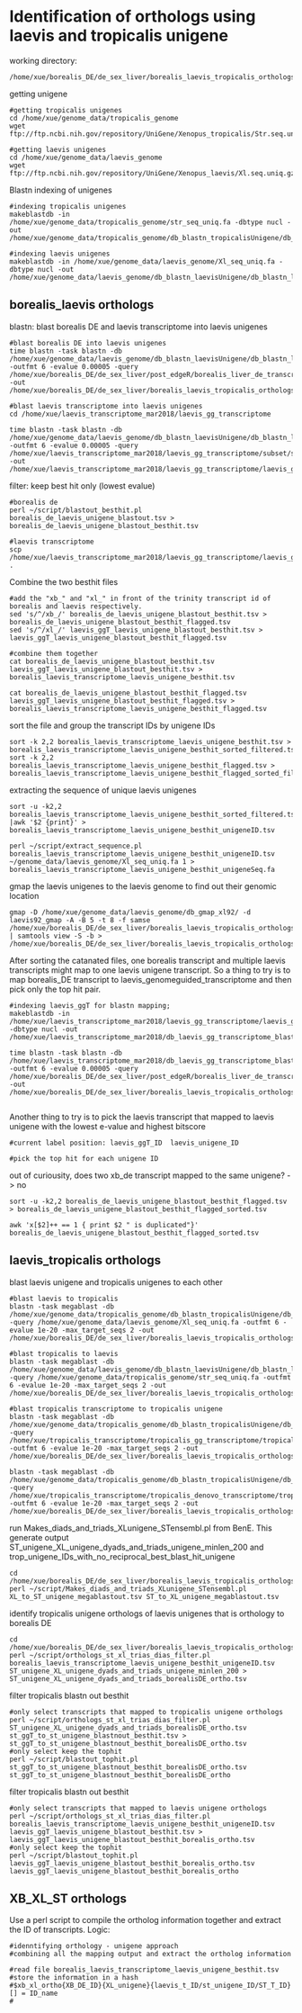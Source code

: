 # Identification of orthologs using laevis and tropicalis unigene
working directory:
```
/home/xue/borealis_DE/de_sex_liver/borealis_laevis_tropicalis_orthologs/borealis_laevis_orthologs_unigeneApproach
```
getting unigene 
```
#getting tropicalis unigenes
cd /home/xue/genome_data/tropicalis_genome
wget ftp://ftp.ncbi.nih.gov/repository/UniGene/Xenopus_tropicalis/Str.seq.uniq.gz

#getting laevis unigenes
cd /home/xue/genome_data/laevis_genome
wget ftp://ftp.ncbi.nih.gov/repository/UniGene/Xenopus_laevis/Xl.seq.uniq.gz
```
Blastn indexing of unigenes
```
#indexing tropicalis unigenes
makeblastdb -in /home/xue/genome_data/tropicalis_genome/str_seq_uniq.fa -dbtype nucl -out /home/xue/genome_data/tropicalis_genome/db_blastn_tropicalisUnigene/db_blastn_tropicalisUnigene

#indexing laevis unigenes
makeblastdb -in /home/xue/genome_data/laevis_genome/Xl_seq_uniq.fa -dbtype nucl -out /home/xue/genome_data/laevis_genome/db_blastn_laevisUnigene/db_blastn_laevisUnigene
```
## borealis_laevis orthologs
blastn: blast borealis DE and laevis transcriptome into laevis unigenes
```
#blast borealis DE into laevis unigenes
time blastn -task blastn -db /home/xue/genome_data/laevis_genome/db_blastn_laevisUnigene/db_blastn_laevisUnigene -outfmt 6 -evalue 0.00005 -query /home/xue/borealis_DE/de_sex_liver/post_edgeR/borealis_liver_de_transcriptSeq.fa -out /home/xue/borealis_DE/de_sex_liver/borealis_laevis_tropicalis_orthologs/borealis_laevis_orthologs_unigeneApproach/borealis_de_laevis_unigene_blastout.tsv 

#blast laevis transcriptome into laevis unigenes
cd /home/xue/laevis_transcriptome_mar2018/laevis_gg_transcriptome

time blastn -task blastn -db /home/xue/genome_data/laevis_genome/db_blastn_laevisUnigene/db_blastn_laevisUnigene -outfmt 6 -evalue 0.00005 -query /home/xue/laevis_transcriptome_mar2018/laevis_gg_transcriptome/subset/subset_8.fasta -out /home/xue/laevis_transcriptome_mar2018/laevis_gg_transcriptome/laevis_ggT_laevis_unigene_blastout_besthit.tsv
```
filter: keep best hit only (lowest evalue)
```
#borealis de
perl ~/script/blastout_besthit.pl borealis_de_laevis_unigene_blastout.tsv > borealis_de_laevis_unigene_blastout_besthit.tsv

#laevis transcriptome
scp /home/xue/laevis_transcriptome_mar2018/laevis_gg_transcriptome/laevis_ggT_laevis_unigene_blastn/laevis_ggT_laevis_unigene_blastout_besthit.tsv .

```
Combine the two besthit files
```
#add the "xb_" and "xl_" in front of the trinity transcript id of borealis and laevis respectively. 
sed 's/^/xb_/' borealis_de_laevis_unigene_blastout_besthit.tsv > borealis_de_laevis_unigene_blastout_besthit_flagged.tsv
sed 's/^/xl_/' laevis_ggT_laevis_unigene_blastout_besthit.tsv > laevis_ggT_laevis_unigene_blastout_besthit_flagged.tsv

#combine them together
cat borealis_de_laevis_unigene_blastout_besthit.tsv laevis_ggT_laevis_unigene_blastout_besthit.tsv > borealis_laevis_transcriptome_laevis_unigene_besthit.tsv

cat borealis_de_laevis_unigene_blastout_besthit_flagged.tsv laevis_ggT_laevis_unigene_blastout_besthit_flagged.tsv > borealis_laevis_transcriptome_laevis_unigene_besthit_flagged.tsv
```
sort the file and group the transcript IDs by unigene IDs
```
sort -k 2,2 borealis_laevis_transcriptome_laevis_unigene_besthit.tsv > borealis_laevis_transcriptome_laevis_unigene_besthit_sorted_filtered.tsv
sort -k 2,2 borealis_laevis_transcriptome_laevis_unigene_besthit_flagged.tsv > borealis_laevis_transcriptome_laevis_unigene_besthit_flagged_sorted_filtered.tsv
```
extracting the sequence of unique laevis unigenes
```
sort -u -k2,2 borealis_laevis_transcriptome_laevis_unigene_besthit_sorted_filtered.tsv |awk '$2 {print}' > borealis_laevis_transcriptome_laevis_unigene_besthit_unigeneID.tsv

perl ~/script/extract_sequence.pl borealis_laevis_transcriptome_laevis_unigene_besthit_unigeneID.tsv ~/genome_data/laevis_genome/Xl_seq_uniq.fa 1 > borealis_laevis_transcriptome_laevis_unigene_besthit_unigeneSeq.fa
```
gmap the laevis unigenes to the laevis genome to find out their genomic location
```
gmap -D /home/xue/genome_data/laevis_genome/db_gmap_xl92/ -d laevis92_gmap -A -B 5 -t 8 -f samse /home/xue/borealis_DE/de_sex_liver/borealis_laevis_tropicalis_orthologs/borealis_laevis_orthologs_unigeneApproach/borealis_laevis_transcriptome_laevis_unigene_besthit_unigeneSeq.fa | samtools view -S -b > /home/xue/borealis_DE/de_sex_liver/borealis_laevis_tropicalis_orthologs/borealis_laevis_orthologs_unigeneApproach/borealis_laevis_transcriptome_laevis_unigene_besthit_unigeneSeq_gmap.bam

```
After sorting the catanated files, one borealis transcript and multiple laevis transcripts might map to one laevis unigene transcript. So a thing to try is to map borealis_DE transcript to laevis_genomeguided_transcriptome and then pick only the top hit pair. 
```
#indexing laevis_ggT for blastn mapping;
makeblastdb -in /home/xue/laevis_transcriptome_mar2018/laevis_gg_transcriptome/laevis_genomeguided_transcriptome.fasta -dbtype nucl -out /home/xue/laevis_transcriptome_mar2018/db_laevis_gg_transcriptome_blastn/db_blastn_laevis_ggT

time blastn -task blastn -db /home/xue/laevis_transcriptome_mar2018/db_laevis_gg_transcriptome_blastn/db_blastn_laevis_ggT -outfmt 6 -evalue 0.00005 -query /home/xue/borealis_DE/de_sex_liver/post_edgeR/borealis_liver_de_transcriptSeq.fa -out /home/xue/borealis_DE/de_sex_liver/borealis_laevis_tropicalis_orthologs/borealis_laevis_orthologs_unigeneApproach/borealis_de_laevis_ggT_blastout.tsv 


```
Another thing to try is to pick the laevis transcript that mapped to laevis unigene with the lowest e-value and highest bitscore
```
#current label position: laevis_ggT_ID  laevis_unigene_ID 

#pick the top hit for each unigene ID

```
out of curiousity, does two xb_de transcript mapped to the same unigene? -> no 
```
sort -u -k2,2 borealis_de_laevis_unigene_blastout_besthit_flagged.tsv > borealis_de_laevis_unigene_blastout_besthit_flagged_sorted.tsv

awk 'x[$2]++ == 1 { print $2 " is duplicated"}' borealis_de_laevis_unigene_blastout_besthit_flagged_sorted.tsv
```

## laevis_tropicalis orthologs
blast laevis unigene and tropicalis unigenes to each other
```
#blast laevis to tropicalis
blastn -task megablast -db /home/xue/genome_data/tropicalis_genome/db_blastn_tropicalisUnigene/db_blastn_tropicalisUnigene -query /home/xue/genome_data/laevis_genome/Xl_seq_uniq.fa -outfmt 6 -evalue 1e-20 -max_target_seqs 2 -out /home/xue/borealis_DE/de_sex_liver/borealis_laevis_tropicalis_orthologs/borealis_laevis_orthologs_unigeneApproach/ST_to_XL_unigene_blastnout.tsv 

#blast tropicalis to laevis
blastn -task megablast -db /home/xue/genome_data/laevis_genome/db_blastn_laevisUnigene/db_blastn_laevisUnigene -query /home/xue/genome_data/tropicalis_genome/str_seq_uniq.fa -outfmt 6 -evalue 1e-20 -max_target_seqs 2 -out /home/xue/borealis_DE/de_sex_liver/borealis_laevis_tropicalis_orthologs/borealis_laevis_orthologs_unigeneApproach/ST_to_XL_unigene_megablastout.tsv

#blast tropicalis transcriptome to tropicalis unigene
blastn -task megablast -db /home/xue/genome_data/tropicalis_genome/db_blastn_tropicalisUnigene/db_blastn_tropicalisUnigene -query /home/xue/tropicalis_transcriptome/tropicalis_gg_transcriptome/tropicalis_gg_transcriptome.fasta -outfmt 6 -evalue 1e-20 -max_target_seqs 2 -out /home/xue/borealis_DE/de_sex_liver/borealis_laevis_tropicalis_orthologs/borealis_laevis_orthologs_unigeneApproach/st_transcriptome_to_st_unigene_blastnout.tsv

blastn -task megablast -db /home/xue/genome_data/tropicalis_genome/db_blastn_tropicalisUnigene/db_blastn_tropicalisUnigene -query /home/xue/tropicalis_transcriptome/tropicalis_denovo_transcriptome/tropicalis_trinityout.Trinity.fasta -outfmt 6 -evalue 1e-20 -max_target_seqs 2 -out /home/xue/borealis_DE/de_sex_liver/borealis_laevis_tropicalis_orthologs/borealis_laevis_orthologs_unigeneApproach/st_denovoT_to_st_unigene_blastnout.tsv
```
run Makes_diads_and_triads_XLunigene_STensembl.pl from BenE. This generate output ST_unigene_XL_unigene_dyads_and_triads_unigene_minlen_200 and trop_unigene_IDs_with_no_reciprocal_best_blast_hit_unigene
```
cd /home/xue/borealis_DE/de_sex_liver/borealis_laevis_tropicalis_orthologs/borealis_laevis_orthologs_unigeneApproach
perl ~/script/Makes_diads_and_triads_XLunigene_STensembl.pl XL_to_ST_unigene_megablastout.tsv ST_to_XL_unigene_megablastout.tsv
```
identify tropicalis unigene orthologs of laevis unigenes that is orthology to borealis DE
```
cd /home/xue/borealis_DE/de_sex_liver/borealis_laevis_tropicalis_orthologs/borealis_laevis_orthologs_unigeneApproach
perl ~/script/orthologs_st_xl_trias_dias_filter.pl borealis_laevis_transcriptome_laevis_unigene_besthit_unigeneID.tsv ST_unigene_XL_unigene_dyads_and_triads_unigene_minlen_200 >  ST_unigene_XL_unigene_dyads_and_triads_borealisDE_ortho.tsv
```
filter tropicalis blastn out besthit 
```
#only select transcripts that mapped to tropicalis unigene orthologs
perl ~/script/orthologs_st_xl_trias_dias_filter.pl ST_unigene_XL_unigene_dyads_and_triads_borealisDE_ortho.tsv st_ggT_to_st_unigene_blastnout_besthit.tsv > st_ggT_to_st_unigene_blastnout_besthit_borealisDE_ortho.tsv
#only select keep the tophit
perl ~/script/blastout_tophit.pl st_ggT_to_st_unigene_blastnout_besthit_borealisDE_ortho.tsv  st_ggT_to_st_unigene_blastnout_besthit_borealisDE_ortho
```
filter tropicalis blastn out besthit 
```
#only select transcripts that mapped to laevis unigene orthologs
perl ~/script/orthologs_st_xl_trias_dias_filter.pl borealis_laevis_transcriptome_laevis_unigene_besthit_unigeneID.tsv laevis_ggT_laevis_unigene_blastout_besthit.tsv > laevis_ggT_laevis_unigene_blastout_besthit_borealis_ortho.tsv
#only select keep the tophit
perl ~/script/blastout_tophit.pl laevis_ggT_laevis_unigene_blastout_besthit_borealis_ortho.tsv laevis_ggT_laevis_unigene_blastout_besthit_borealis_ortho

```
## XB_XL_ST orthologs
Use a perl script to compile the ortholog information together and extract the ID of transcripts. Logic:
```
#idenntifying orthology - unigene approach
#combining all the mapping output and extract the ortholog information

#read file borealis_laevis_transcriptome_laevis_unigene_besthit.tsv
#store the information in a hash 
#$xb_xl_ortho{XB_DE_ID}{XL_unigene}{laevis_t_ID/st_unigene_ID/ST_T_ID}[] = ID_name
#
```
